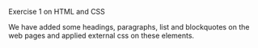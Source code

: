 Exercise 1 on HTML and CSS

We have added some headings, paragraphs, list and blockquotes on the web pages and applied external css on these elements.
